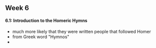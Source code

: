## Week 6

#### 6.1: Introduction to the Homeric Hymns

- much more likely that they were written people that followed Homer
- from Greek word "Hymnos"
- 

